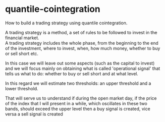 # quantile-cointegration
How to build a trading strategy using quantile cointegration.

A trading strategy is a method, a set of rules to be followed to invest in the financial market.  
A trading strategy includes the whole phase, from the beginning to the end of the investment, where to invest, when, how much money, whether to buy or sell short etc. 


In this case we will leave out some aspects (such as the capital to invest) and we will focus mainly on obtaining what is called 'operational signal' that tells us what to do: whether to buy or sell short and at what level.   

In this regard we will estimate two thresholds: an upper threshold and a lower threshold. 

That will serve us to understand if during the open market day, if the price of the index that I will present in a while, which oscillates in these two bands, should exceed the upper level then a buy signal is created, vice versa a sell signal is created



